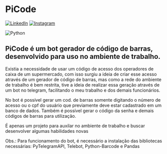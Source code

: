 # PiCode 

[![LinkedIn](https://img.shields.io/badge/LinkedIn-000?style=for-the-badge&logo=linkedin&logoColor=0E76A8)](https://www.linkedin.com/in/pedro-henrique-matias/)
[![Instagram](https://img.shields.io/badge/Instagram-000?style=for-the-badge&logo=instagram)](https://www.instagram.com/pelyhenrique/)



![Python](https://img.shields.io/badge/Python-000?style=for-the-badge&logo=python)

## PiCode é um bot gerador de código de barras, desenvolvido para uso no ambiente de trabalho.

Existia a necessidade de usar um código de acesso dos operadores de caixa de um supermercado, com isso surgiu a ideia de criar esse acesso através de um gerador de código de barras, mas como a rede do ambiente de trabalho é bem restrita, tive a ideia de realizar essa geração através de um bot no telegram, facilitando o meu trabalho e dos demais funcionários.

No bot é possível gerar um cod. de barras somente digitando o número de acesso ou o cpf do usuário que previamente deve estar cadastrado em um banco de dados.
Também é possível gerar o código da senha e demais códigos de barras para utilização. 

É apenas um projeto para auxilar no ambiente de trabalho e buscar desenvolver algumas habilidades novas

Obs.: Para funcionamento do bot, é necessário a instalação das bibliotecas necessárias: PyTelegramAPI, Telebot, Python-Barcode e Pandas
